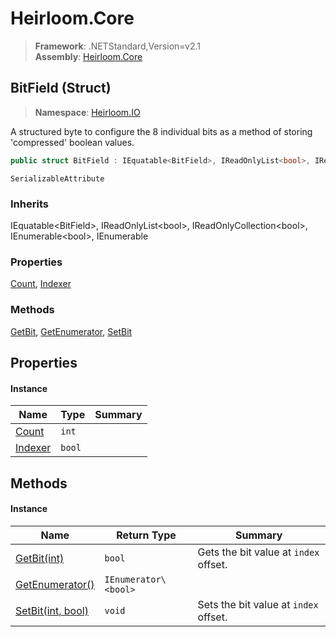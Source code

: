 # Heirloom.Core

> **Framework**: .NETStandard,Version=v2.1  
> **Assembly**: [Heirloom.Core][0]

## BitField (Struct)

> **Namespace**: [Heirloom.IO][0]

A structured byte to configure the 8 individual bits as a method of storing 'compressed' boolean values.

```cs
public struct BitField : IEquatable<BitField>, IReadOnlyList<bool>, IReadOnlyCollection<bool>, IEnumerable<bool>, IEnumerable
```

`SerializableAttribute`

### Inherits

IEquatable\<BitField>, IReadOnlyList\<bool>, IReadOnlyCollection\<bool>, IEnumerable\<bool>, IEnumerable

### Properties

[Count][1], [Indexer][2]

### Methods

[GetBit][3], [GetEnumerator][4], [SetBit][5]

## Properties

#### Instance

| Name         | Type   | Summary |
|--------------|--------|---------|
| [Count][1]   | `int`  |         |
| [Indexer][2] | `bool` |         |

## Methods

#### Instance

| Name                   | Return Type          | Summary                               |
|------------------------|----------------------|---------------------------------------|
| [GetBit(int)][3]       | `bool`               | Gets the bit value at `index` offset. |
| [GetEnumerator()][4]   | `IEnumerator\<bool>` |                                       |
| [SetBit(int, bool)][5] | `void`               | Sets the bit value at `index` offset. |

[0]: ../../Heirloom.Core.md
[1]: BitField/Count.md
[2]: BitField/Indexer.md
[3]: BitField/GetBit.md
[4]: BitField/GetEnumerator.md
[5]: BitField/SetBit.md
